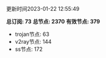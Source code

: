 更新时间2023-01-22 12:55:49

**总订阅: 73**
**总节点: 2370**
**有效节点: 379**
- trojan节点: 63
- v2ray节点: 144
- ss节点: 172
